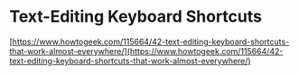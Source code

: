 # Text-Editing Keyboard Shortcuts

[https://www.howtogeek.com/115664/42-text-editing-keyboard-shortcuts-that-work-almost-everywhere/](https://www.howtogeek.com/115664/42-text-editing-keyboard-shortcuts-that-work-almost-everywhere/)


